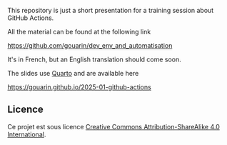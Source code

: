 This repository is just a short presentation for a training session about GitHub Actions.

All the material can be found at the following link

https://github.com/gouarin/dev_env_and_automatisation

It's in French, but an English translation should come soon.

The slides use [Quarto](https://quarto.org/) and are available here

https://gouarin.github.io/2025-01-github-actions

## Licence
Ce projet est sous licence [Creative Commons Attribution-ShareAlike 4.0 International](https://creativecommons.org/licenses/by-sa/4.0/).

